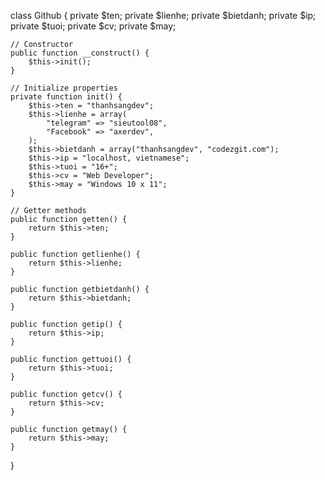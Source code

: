 class Github {
    private $ten;
    private $lienhe;
    private $bietdanh;
    private $ip;
    private $tuoi;
    private $cv;
    private $may;

    // Constructor
    public function __construct() {
        $this->init();
    }

    // Initialize properties
    private function init() {
        $this->ten = "thanhsangdev";
        $this->lienhe = array(
            "telegram" => "sieutool08",
            "Facebook" => "axerdev",
        );
        $this->bietdanh = array("thanhsangdev", "codezgit.com");
        $this->ip = "localhost, vietnamese";
        $this->tuoi = "16+";
        $this->cv = "Web Developer";
        $this->may = "Windows 10 x 11";
    }

    // Getter methods
    public function getten() {
        return $this->ten;
    }

    public function getlienhe() {
        return $this->lienhe;
    }

    public function getbietdanh() {
        return $this->bietdanh;
    }

    public function getip() {
        return $this->ip;
    }

    public function gettuoi() {
        return $this->tuoi;
    }

    public function getcv() {
        return $this->cv;
    }

    public function getmay() {
        return $this->may;
    }
}

